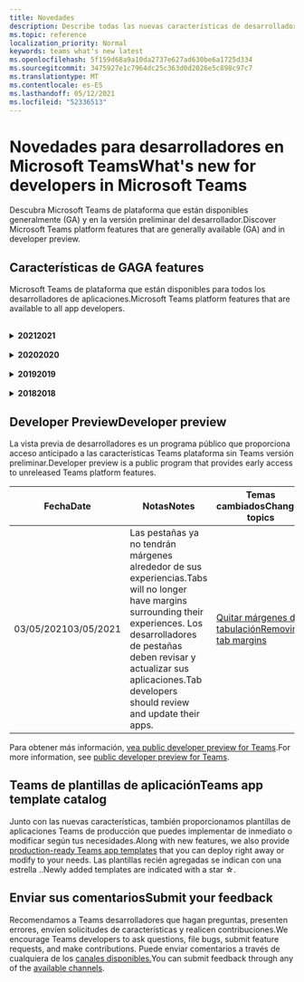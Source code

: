```yaml
---
title: Novedades
description: Describe todas las nuevas características de desarrollador en Microsoft Teams
ms.topic: reference
localization_priority: Normal
keywords: teams what's new latest
ms.openlocfilehash: 5f159d68a9a10da2737e627ad630be6a1725d334
ms.sourcegitcommit: 3475927e1c7964dc25c363d0d2026e5c898c97c7
ms.translationtype: MT
ms.contentlocale: es-ES
ms.lasthandoff: 05/12/2021
ms.locfileid: "52336513"
---
```

# <a name="whats-new-for-developers-in-microsoft-teams"></a><span data-ttu-id="1da47-104">Novedades para desarrolladores en Microsoft Teams</span><span class="sxs-lookup"><span data-stu-id="1da47-104">What's new for developers in Microsoft Teams</span></span>

<span data-ttu-id="1da47-105">Descubra Microsoft Teams de plataforma que están disponibles generalmente (GA) y en la versión preliminar del desarrollador.</span><span class="sxs-lookup"><span data-stu-id="1da47-105">Discover Microsoft Teams platform features that are generally available (GA) and in developer preview.</span></span>

## <a name="ga-features"></a><span data-ttu-id="1da47-106">Características de GA</span><span class="sxs-lookup"><span data-stu-id="1da47-106">GA features</span></span>

<span data-ttu-id="1da47-107">Microsoft Teams de plataforma que están disponibles para todos los desarrolladores de aplicaciones.</span><span class="sxs-lookup"><span data-stu-id="1da47-107">Microsoft Teams platform features that are available to all app developers.</span></span>

<br>

<details>

<summary><span data-ttu-id="1da47-108"><b>2021</b></span><span class="sxs-lookup"><span data-stu-id="1da47-108"><b>2021</b></span></span></summary>

| <span data-ttu-id="1da47-109">**Fecha**</span><span class="sxs-lookup"><span data-stu-id="1da47-109">**Date**</span></span> | <span data-ttu-id="1da47-110">**Notas**</span><span class="sxs-lookup"><span data-stu-id="1da47-110">**Notes**</span></span> | <span data-ttu-id="1da47-111">**Temas cambiados**</span><span class="sxs-lookup"><span data-stu-id="1da47-111">**Changed topics**</span></span> |
| -------- | --------- | ------------------ |
|<span data-ttu-id="1da47-112">05/10/2021</span><span class="sxs-lookup"><span data-stu-id="1da47-112">05/10/2021</span></span>| <span data-ttu-id="1da47-113">Se libera el manifiesto v1.10.</span><span class="sxs-lookup"><span data-stu-id="1da47-113">Manifest v1.10 is released.</span></span>|[<span data-ttu-id="1da47-114">Esquema del manifiesto</span><span class="sxs-lookup"><span data-stu-id="1da47-114">Manifest schema</span></span>](resources/schema/manifest-schema.md) |
|<span data-ttu-id="1da47-115">05/10/2021</span><span class="sxs-lookup"><span data-stu-id="1da47-115">05/10/2021</span></span>| <span data-ttu-id="1da47-116">Característica de personalización de aplicaciones.</span><span class="sxs-lookup"><span data-stu-id="1da47-116">App customization feature.</span></span>| [<span data-ttu-id="1da47-117">Diseño de la Microsoft Teams aplicación</span><span class="sxs-lookup"><span data-stu-id="1da47-117">Designing your Microsoft Teams app</span></span>](~/concepts/design/design-teams-app-overview.md#app-customization) |
|<span data-ttu-id="1da47-118">05/07/2021</span><span class="sxs-lookup"><span data-stu-id="1da47-118">05/07/2021</span></span>| <span data-ttu-id="1da47-119">Vínculos profundos para llamadas de audio y vídeo en el chat.</span><span class="sxs-lookup"><span data-stu-id="1da47-119">Deep links for audio and video calls in chat.</span></span> |[<span data-ttu-id="1da47-120">Vínculos profundos</span><span class="sxs-lookup"><span data-stu-id="1da47-120">Deep links</span></span>](concepts/build-and-test/deep-links.md#deep-linking-to-an-audio-or-audio-video-call) |
|<span data-ttu-id="1da47-121">04/30/2021</span><span class="sxs-lookup"><span data-stu-id="1da47-121">04/30/2021</span></span>|<span data-ttu-id="1da47-122">Nueva guía sobre cómo publicar aplicaciones en la Teams tienda.</span><span class="sxs-lookup"><span data-stu-id="1da47-122">New guidance on how to publish apps to the Teams store.</span></span>|<span data-ttu-id="1da47-123">[Publicar la aplicación en la tienda Teams,](concepts/deploy-and-publish/appsource/publish.md)Teams [directrices de validación de la tienda](concepts/deploy-and-publish/appsource/prepare/teams-store-validation-guidelines.md)</span><span class="sxs-lookup"><span data-stu-id="1da47-123">[Publish your app to the Teams store](concepts/deploy-and-publish/appsource/publish.md), [Teams store validation guidelines](concepts/deploy-and-publish/appsource/prepare/teams-store-validation-guidelines.md)</span></span> |
|<span data-ttu-id="1da47-124">04/29/2021</span><span class="sxs-lookup"><span data-stu-id="1da47-124">04/29/2021</span></span> | <span data-ttu-id="1da47-125">Nuevo: Acciones universales para tarjetas adaptables.</span><span class="sxs-lookup"><span data-stu-id="1da47-125">New: Universal Actions for Adaptive Cards.</span></span> | [<span data-ttu-id="1da47-126">Acciones universales para tarjetas adaptables</span><span class="sxs-lookup"><span data-stu-id="1da47-126">Universal Actions for Adaptive Cards</span></span>](task-modules-and-cards/cards/universal-actions-for-adaptive-cards/overview.md) |
|<span data-ttu-id="1da47-127">03/18/2021</span><span class="sxs-lookup"><span data-stu-id="1da47-127">03/18/2021</span></span>|<span data-ttu-id="1da47-128">Aviso: Actualice a la versión 4.10 o posterior del SDK de Bot Framework, tal como hemos empezado con el proceso de desuso para `TeamsInfo.getMembers` y `TeamsInfo.GetMembersAsync` .</span><span class="sxs-lookup"><span data-stu-id="1da47-128">Notice: Update to version 4.10 or above of the Bot Framework SDK, as we've started with the deprecation process for `TeamsInfo.getMembers` and `TeamsInfo.GetMembersAsync`.</span></span> | [<span data-ttu-id="1da47-129">Cambios en la API de bot para los miembros del equipo o chat</span><span class="sxs-lookup"><span data-stu-id="1da47-129">Bot API Changes for Team/Chat Members</span></span>](resources/team-chat-member-api-changes.md) |
|<span data-ttu-id="1da47-130">03/05/2021</span><span class="sxs-lookup"><span data-stu-id="1da47-130">03/05/2021</span></span>|<span data-ttu-id="1da47-131">Nota: Las pestañas ya no tendrán márgenes que rodean sus experiencias.</span><span class="sxs-lookup"><span data-stu-id="1da47-131">Notice: Tabs will no longer have margins surrounding their experiences.</span></span> <span data-ttu-id="1da47-132">Los desarrolladores de pestañas deben revisar y actualizar sus aplicaciones.</span><span class="sxs-lookup"><span data-stu-id="1da47-132">Tab developers should review and update their apps.</span></span> | [<span data-ttu-id="1da47-133">Quitar márgenes de tabulación</span><span class="sxs-lookup"><span data-stu-id="1da47-133">Removing tab margins</span></span>](resources/removing-tab-margins.md) |
|<span data-ttu-id="1da47-134">03/05/2021</span><span class="sxs-lookup"><span data-stu-id="1da47-134">03/05/2021</span></span>|<span data-ttu-id="1da47-135">El ámbito de instalación predeterminado y la funcionalidad de grupo se encuentra en la vista previa del desarrollador.</span><span class="sxs-lookup"><span data-stu-id="1da47-135">Default install scope and group capability is in developer preview.</span></span>| [<span data-ttu-id="1da47-136">Ámbito de instalación predeterminado y funcionalidad de grupo</span><span class="sxs-lookup"><span data-stu-id="1da47-136">Default install scope and group capability</span></span>](concepts/deploy-and-publish/add-default-install-scope.md) |
|<span data-ttu-id="1da47-137">03/05/2021</span><span class="sxs-lookup"><span data-stu-id="1da47-137">03/05/2021</span></span>|<span data-ttu-id="1da47-138">Reordenar pestañas de aplicaciones personales</span><span class="sxs-lookup"><span data-stu-id="1da47-138">Reorder personal app tabs</span></span>|[<span data-ttu-id="1da47-139">Reordenar la pestaña de chat en aplicaciones personales</span><span class="sxs-lookup"><span data-stu-id="1da47-139">Reorder the chat tab in personal apps</span></span>](tabs/how-to/create-tab-pages/content-page.md#reorder-static-personal-tabs)|
|<span data-ttu-id="1da47-140">03/04/2021</span><span class="sxs-lookup"><span data-stu-id="1da47-140">03/04/2021</span></span>|<span data-ttu-id="1da47-141">Enmascaramiento de información en tarjetas adaptables.</span><span class="sxs-lookup"><span data-stu-id="1da47-141">Information masking in Adaptive cards.</span></span>| [<span data-ttu-id="1da47-142">Enmascaramiento de información en tarjetas adaptables</span><span class="sxs-lookup"><span data-stu-id="1da47-142">Information masking in Adaptive cards</span></span>](task-modules-and-cards/cards/cards-format.md#information-masking-in-adaptive-cards) |
|<span data-ttu-id="1da47-143">02/19/2021</span><span class="sxs-lookup"><span data-stu-id="1da47-143">02/19/2021</span></span>|<span data-ttu-id="1da47-144">Se agregaron funcionalidades de ubicación.</span><span class="sxs-lookup"><span data-stu-id="1da47-144">Added location capabilities.</span></span> <br/> <span data-ttu-id="1da47-145">La información sobre las capacidades de ubicación se agrega en la información general sobre las capacidades del dispositivo, los permisos de dispositivo nativos, la integración de capacidades multimedia y los archivos de funcionalidad de escáner de código de barras o QR.</span><span class="sxs-lookup"><span data-stu-id="1da47-145">Location capabilities information is added in the device capabilities overview, native device permissions, integrate media capabilities and QR or barcode scanner capability files.</span></span>|<span data-ttu-id="1da47-146">[Overview](concepts/device-capabilities/device-capabilities-overview.md), [Request device permissions](concepts/device-capabilities/native-device-permissions.md), [Integrate media capabilities](concepts/device-capabilities/mobile-camera-image-permissions.md), Integrate QR or barcode scanner [capability](concepts/device-capabilities/qr-barcode-scanner-capability.md), [Integrate location capabilities](concepts/device-capabilities/location-capability.md)</span><span class="sxs-lookup"><span data-stu-id="1da47-146">[Overview](concepts/device-capabilities/device-capabilities-overview.md), [Request device permissions](concepts/device-capabilities/native-device-permissions.md), [Integrate media capabilities](concepts/device-capabilities/mobile-camera-image-permissions.md), [Integrate QR or barcode scanner capability](concepts/device-capabilities/qr-barcode-scanner-capability.md), [Integrate location capabilities](concepts/device-capabilities/location-capability.md)</span></span> |
|<span data-ttu-id="1da47-147">02/18/2021</span><span class="sxs-lookup"><span data-stu-id="1da47-147">02/18/2021</span></span>|<span data-ttu-id="1da47-148">Se agregó la funcionalidad de escáner qr o de código de barras.</span><span class="sxs-lookup"><span data-stu-id="1da47-148">Added QR or barcode scanner capability.</span></span> <br/> <span data-ttu-id="1da47-149">La información de funcionalidad del escáner de códigos QR o de código de barras se agrega en la información general sobre las capacidades del dispositivo, los permisos de dispositivo nativos y los archivos de capacidades multimedia.</span><span class="sxs-lookup"><span data-stu-id="1da47-149">QR or barcode scanner  capability information is added in the device capabilities overview, native device permissions and integrate media capabilities files.</span></span>|<span data-ttu-id="1da47-150">[Overview](concepts/device-capabilities/device-capabilities-overview.md), [Request device permissions](concepts/device-capabilities/native-device-permissions.md), [Integrate media capabilities](concepts/device-capabilities/mobile-camera-image-permissions.md), Integrate QR or barcode scanner [capability](concepts/device-capabilities/qr-barcode-scanner-capability.md)</span><span class="sxs-lookup"><span data-stu-id="1da47-150">[Overview](concepts/device-capabilities/device-capabilities-overview.md), [Request device permissions](concepts/device-capabilities/native-device-permissions.md), [Integrate media capabilities](concepts/device-capabilities/mobile-camera-image-permissions.md), [Integrate QR or barcode scanner capability](concepts/device-capabilities/qr-barcode-scanner-capability.md)</span></span> |
|<span data-ttu-id="1da47-151">02/09/2021</span><span class="sxs-lookup"><span data-stu-id="1da47-151">02/09/2021</span></span>|<span data-ttu-id="1da47-152">Se agregó información general sobre las funcionalidades del dispositivo.</span><span class="sxs-lookup"><span data-stu-id="1da47-152">Added device capabilities overview.</span></span> <br/> <span data-ttu-id="1da47-153">La información de funcionalidad de micrófono se agrega en los permisos de dispositivo nativo e integra archivos de capacidades multimedia.</span><span class="sxs-lookup"><span data-stu-id="1da47-153">Microphone capability information is added in the native device permissions and integrate media capabilities files.</span></span>|<span data-ttu-id="1da47-154">[Información](concepts/device-capabilities/device-capabilities-overview.md)general, [Solicitar permisos de dispositivo,](concepts/device-capabilities/native-device-permissions.md) [Integrar funcionalidades multimedia](concepts/device-capabilities/mobile-camera-image-permissions.md)</span><span class="sxs-lookup"><span data-stu-id="1da47-154">[Overview](concepts/device-capabilities/device-capabilities-overview.md), [Request device permissions](concepts/device-capabilities/native-device-permissions.md), [Integrate media capabilities](concepts/device-capabilities/mobile-camera-image-permissions.md)</span></span>|

<br>

</details>

<br>

<details>
  
<summary><span data-ttu-id="1da47-155"><b>2020</b></span><span class="sxs-lookup"><span data-stu-id="1da47-155"><b>2020</b></span></span></summary>

| <span data-ttu-id="1da47-156">**Fecha**</span><span class="sxs-lookup"><span data-stu-id="1da47-156">**Date**</span></span> | <span data-ttu-id="1da47-157">**Notas**</span><span class="sxs-lookup"><span data-stu-id="1da47-157">**Notes**</span></span> | <span data-ttu-id="1da47-158">**Temas cambiados**</span><span class="sxs-lookup"><span data-stu-id="1da47-158">**Changed topics**</span></span> |
| -------- | --------- | ------------------ |
|<span data-ttu-id="1da47-159">11/30/2020</span><span class="sxs-lookup"><span data-stu-id="1da47-159">11/30/2020</span></span>|<span data-ttu-id="1da47-160">Integración de plataforma de identidad con Teams Toolkit y Visual Studio Code para pestañas</span><span class="sxs-lookup"><span data-stu-id="1da47-160">Identity platform integration with Teams Toolkit and Visual Studio Code for tabs</span></span>|[<span data-ttu-id="1da47-161">Autenticación de inicio de sesión único con Teams Toolkit y Visual Studio Code para pestañas</span><span class="sxs-lookup"><span data-stu-id="1da47-161">Single sign-on authentication with Teams Toolkit and Visual Studio Code for tabs</span></span>](toolkit/visual-studio-code-tab-sso.md)|
|<span data-ttu-id="1da47-162">11/16/2020</span><span class="sxs-lookup"><span data-stu-id="1da47-162">11/16/2020</span></span>|<span data-ttu-id="1da47-163">Teams de aplicación actualizado a la versión 1.8</span><span class="sxs-lookup"><span data-stu-id="1da47-163">Teams app manifest updated to version 1.8</span></span>|[<span data-ttu-id="1da47-164">Referencia: esquema de manifiesto para Microsoft Teams</span><span class="sxs-lookup"><span data-stu-id="1da47-164">Reference: Manifest schema for Microsoft Teams</span></span>](resources/schema/manifest-schema.md)|
|<span data-ttu-id="1da47-165">11/10/2020</span><span class="sxs-lookup"><span data-stu-id="1da47-165">11/10/2020</span></span>|<span data-ttu-id="1da47-166">Teams de diseño de bots</span><span class="sxs-lookup"><span data-stu-id="1da47-166">Teams bot design guidelines</span></span>|[<span data-ttu-id="1da47-167">Directrices de diseño del bot</span><span class="sxs-lookup"><span data-stu-id="1da47-167">Bot design guidelines</span></span>](bots/design/bots.md)|
|<span data-ttu-id="1da47-168">09/30/2020</span><span class="sxs-lookup"><span data-stu-id="1da47-168">09/30/2020</span></span>|<span data-ttu-id="1da47-169">Ahora se admite el envío y recepción de archivos a bots en dispositivos móviles.</span><span class="sxs-lookup"><span data-stu-id="1da47-169">Sending and receiving files to bots on mobile devices is now supported.</span></span>|[<span data-ttu-id="1da47-170">Enviar y recibir archivos a través del bot</span><span class="sxs-lookup"><span data-stu-id="1da47-170">Send and receive files through your bot</span></span>](resources/bot-v3/bots-files.md)|
|<span data-ttu-id="1da47-171">09/22/2020</span><span class="sxs-lookup"><span data-stu-id="1da47-171">09/22/2020</span></span>|<span data-ttu-id="1da47-172">Nueva información para empezar con el Teams desarrollo.</span><span class="sxs-lookup"><span data-stu-id="1da47-172">New information for getting started with Teams development.</span></span>|[<span data-ttu-id="1da47-173">Crear la primera introducción Teams aplicación</span><span class="sxs-lookup"><span data-stu-id="1da47-173">Build your first Teams app overview</span></span>](build-your-first-app/build-first-app-overview.md)|
|<span data-ttu-id="1da47-174">09/18/2020</span><span class="sxs-lookup"><span data-stu-id="1da47-174">09/18/2020</span></span>|<span data-ttu-id="1da47-175">Compatibilidad con aplicaciones de Teams reuniones (versión preliminar).</span><span class="sxs-lookup"><span data-stu-id="1da47-175">Support for in-meeting Teams apps (Release Preview).</span></span>|<span data-ttu-id="1da47-176">[Crear aplicaciones para Teams reuniones y](apps-in-teams-meetings/create-apps-for-teams-meetings.md) aplicaciones en Teams [reuniones](apps-in-teams-meetings/teams-apps-in-meetings.md)</span><span class="sxs-lookup"><span data-stu-id="1da47-176">[Create apps for Teams meetings](apps-in-teams-meetings/create-apps-for-teams-meetings.md) and [Apps in Teams meetings](apps-in-teams-meetings/teams-apps-in-meetings.md)</span></span>|
|<span data-ttu-id="1da47-177">08/19/2020</span><span class="sxs-lookup"><span data-stu-id="1da47-177">08/19/2020</span></span>|<span data-ttu-id="1da47-178">Importe Teams mensajes con Microsoft Graph.</span><span class="sxs-lookup"><span data-stu-id="1da47-178">Import Teams messages with Microsoft Graph.</span></span>|[<span data-ttu-id="1da47-179">Importar mensajes de plataformas de terceros a Teams con Microsoft Graph</span><span class="sxs-lookup"><span data-stu-id="1da47-179">Import third-party platform messages to Teams using Microsoft Graph</span></span>](graph-api/import-messages/import-external-messages-to-teams.md)
| <span data-ttu-id="1da47-180">08/12/2020</span><span class="sxs-lookup"><span data-stu-id="1da47-180">08/12/2020</span></span> |<span data-ttu-id="1da47-181">La compatibilidad con tarjetas adaptables en el webhook entrante se movió a GA.</span><span class="sxs-lookup"><span data-stu-id="1da47-181">Adaptive Cards support in incoming webhook moved to GA.</span></span>|[<span data-ttu-id="1da47-182">Enviar tarjetas adaptables con un webhook entrante</span><span class="sxs-lookup"><span data-stu-id="1da47-182">Send adaptive cards using an incoming webhook</span></span>](~/webhooks-and-connectors/how-to/connectors-using.md#send-adaptive-cards-using-an-incoming-webhook) |
|<span data-ttu-id="1da47-183">08/10/2020</span><span class="sxs-lookup"><span data-stu-id="1da47-183">08/10/2020</span></span>|<span data-ttu-id="1da47-184">Empieza a crear Teams aplicaciones con el Visual Studio Toolkit.</span><span class="sxs-lookup"><span data-stu-id="1da47-184">Get started building Teams apps with the Visual Studio Toolkit.</span></span>|[<span data-ttu-id="1da47-185">Crear aplicaciones con el Microsoft Teams Toolkit y Visual Studio Code</span><span class="sxs-lookup"><span data-stu-id="1da47-185">Build apps with the Microsoft Teams Toolkit and Visual Studio Code</span></span>](toolkit/visual-studio-overview.md) |
|<span data-ttu-id="1da47-186">08/06/2020</span><span class="sxs-lookup"><span data-stu-id="1da47-186">08/06/2020</span></span>|<span data-ttu-id="1da47-187">Compatibilidad con la autenticación de SSO de pestañas.</span><span class="sxs-lookup"><span data-stu-id="1da47-187">Support for Tabs SSO authentication.</span></span>|[<span data-ttu-id="1da47-188">Desarrollar una pestaña de Microsoft Teams SSO</span><span class="sxs-lookup"><span data-stu-id="1da47-188">Develop an SSO Microsoft Teams Tab</span></span>](tabs/how-to/authentication/auth-aad-sso.md#develop-an-sso-microsoft-teams-tab) |
|<span data-ttu-id="1da47-189">07/27/2020</span><span class="sxs-lookup"><span data-stu-id="1da47-189">07/27/2020</span></span> | <span data-ttu-id="1da47-190">Graph bots y mensajes proactivos (versión preliminar pública).</span><span class="sxs-lookup"><span data-stu-id="1da47-190">Graph proactive bots and messages (Public Preview).</span></span>|[<span data-ttu-id="1da47-191">Habilitar la instalación proactiva de bots y la mensajería proactiva en Teams con Microsoft Graph</span><span class="sxs-lookup"><span data-stu-id="1da47-191">Enable proactive bot installation and proactive messaging in Teams with Microsoft Graph</span></span>](graph-api/proactive-bots-and-messages/graph-proactive-bots-and-messages.md)|
| <span data-ttu-id="1da47-192">07/22/2020</span><span class="sxs-lookup"><span data-stu-id="1da47-192">07/22/2020</span></span> |<span data-ttu-id="1da47-193">Actualizaciones de funcionalidad de dispositivo móvil.</span><span class="sxs-lookup"><span data-stu-id="1da47-193">Mobile device capability updates.</span></span>|[<span data-ttu-id="1da47-194">Solicitar permisos de dispositivo para la Microsoft Teams pestaña</span><span class="sxs-lookup"><span data-stu-id="1da47-194">Request device permissions for your Microsoft Teams tab</span></span>](concepts/device-capabilities/native-device-permissions.md) |
|<span data-ttu-id="1da47-195">07/20/2020</span><span class="sxs-lookup"><span data-stu-id="1da47-195">07/20/2020</span></span>|<span data-ttu-id="1da47-196">Teams Herramienta de validación de aplicaciones para envíos de AppSource.</span><span class="sxs-lookup"><span data-stu-id="1da47-196">Teams App Validation Tool for AppSource submissions.</span></span>|[<span data-ttu-id="1da47-197">Teams Herramienta de validación de aplicaciones</span><span class="sxs-lookup"><span data-stu-id="1da47-197">Teams App Validation Tool</span></span>](concepts/deploy-and-publish/appsource/prepare/submission-checklist.md)
|<span data-ttu-id="1da47-198">07/15/2020</span><span class="sxs-lookup"><span data-stu-id="1da47-198">07/15/2020</span></span>|<span data-ttu-id="1da47-199">Cree un asistente virtual para Teams.</span><span class="sxs-lookup"><span data-stu-id="1da47-199">Create a virtual assistant for Teams.</span></span>|[<span data-ttu-id="1da47-200">Asistente virtual para Microsoft Teams</span><span class="sxs-lookup"><span data-stu-id="1da47-200">Virtual Assistant for Microsoft Teams</span></span>](samples/virtual-assistant.md)|
|<span data-ttu-id="1da47-201">07/14/2020</span><span class="sxs-lookup"><span data-stu-id="1da47-201">07/14/2020</span></span>|<span data-ttu-id="1da47-202">Mostrar una documentación de indicador de carga nativa.</span><span class="sxs-lookup"><span data-stu-id="1da47-202">Surfacing a native loading indicator documentation.</span></span>|[<span data-ttu-id="1da47-203">Mostrar un indicador de carga nativo</span><span class="sxs-lookup"><span data-stu-id="1da47-203">Showing a native loading indicator</span></span>](tabs/how-to/create-tab-pages/content-page.md#show-a-native-loading-indicator)
|<span data-ttu-id="1da47-204">07/01/2020</span><span class="sxs-lookup"><span data-stu-id="1da47-204">07/01/2020</span></span>|<span data-ttu-id="1da47-205">Empieza a crear Teams aplicaciones con el Visual Studio Code Toolkit.</span><span class="sxs-lookup"><span data-stu-id="1da47-205">Get started building Teams apps with the Visual Studio Code Toolkit.</span></span>|[<span data-ttu-id="1da47-206">Crear aplicaciones con el Microsoft Teams Toolkit y Visual Studio Code</span><span class="sxs-lookup"><span data-stu-id="1da47-206">Build apps with the Microsoft Teams Toolkit and Visual Studio Code</span></span>](toolkit/visual-studio-code-overview.md) |
|<span data-ttu-id="1da47-207">07/01/2020</span><span class="sxs-lookup"><span data-stu-id="1da47-207">07/01/2020</span></span>|<span data-ttu-id="1da47-208">Inicio de sesión único para las pestañas GA para Teams web y de escritorio.</span><span class="sxs-lookup"><span data-stu-id="1da47-208">Single sign-on for tabs GA for Teams web and desktop clients.</span></span>|[<span data-ttu-id="1da47-209">Single Sign-On (SSO)</span><span class="sxs-lookup"><span data-stu-id="1da47-209">Single Sign-On (SSO)</span></span>](tabs/how-to/authentication/auth-aad-sso.md)|
|<span data-ttu-id="1da47-210">06/05/2020</span><span class="sxs-lookup"><span data-stu-id="1da47-210">06/05/2020</span></span>| <span data-ttu-id="1da47-211">Esquema de manifiesto actualizado a la versión 1.7.</span><span class="sxs-lookup"><span data-stu-id="1da47-211">Manifest Schema updated to version 1.7.</span></span>| [<span data-ttu-id="1da47-212">Referencia: esquema de manifiesto para Microsoft Teams</span><span class="sxs-lookup"><span data-stu-id="1da47-212">Reference: Manifest schema for Microsoft Teams</span></span>](resources/schema/manifest-schema.md)|
|<span data-ttu-id="1da47-213">05/18/2020</span><span class="sxs-lookup"><span data-stu-id="1da47-213">05/18/2020</span></span>|<span data-ttu-id="1da47-214">Integre Power Virtual Agents con Teams.</span><span class="sxs-lookup"><span data-stu-id="1da47-214">Integrate Power Virtual Agents with Teams.</span></span>|[<span data-ttu-id="1da47-215">Integrar un Power Virtual Agents chatbot con Microsoft Teams</span><span class="sxs-lookup"><span data-stu-id="1da47-215">Integrate a Power Virtual Agents chatbot with Microsoft Teams</span></span>](bots/how-to/add-power-virtual-agents-bot-to-teams.md)|
|<span data-ttu-id="1da47-216">04/01/2020</span><span class="sxs-lookup"><span data-stu-id="1da47-216">04/01/2020</span></span>|<span data-ttu-id="1da47-217">Integre sistemas WFM con Shifts Connector para Teams.</span><span class="sxs-lookup"><span data-stu-id="1da47-217">Integrate WFM systems with Shifts Connector for Teams.</span></span>|[<span data-ttu-id="1da47-218">Microsoft Teams Cambia los conectores WFM</span><span class="sxs-lookup"><span data-stu-id="1da47-218">Microsoft Teams Shifts WFM connectors</span></span>](samples/shifts-wfm-connectors.md)
| <span data-ttu-id="1da47-219">03/24/2020</span><span class="sxs-lookup"><span data-stu-id="1da47-219">03/24/2020</span></span> | <span data-ttu-id="1da47-220">Se agregó compatibilidad para recuperar un solo miembro de una conversación y compatibilidad adicional para recuperar miembros paginados.</span><span class="sxs-lookup"><span data-stu-id="1da47-220">Added support for retrieving a single member of a conversation, and additional support for retrieving paged members.</span></span> | [<span data-ttu-id="1da47-221">Obtención del contexto de Teams para un bot</span><span class="sxs-lookup"><span data-stu-id="1da47-221">Get Teams context for your bot</span></span>](~/bots/how-to/get-teams-context.md) |

<br>

</details>

<br>

<details>
  
<summary><span data-ttu-id="1da47-222"><b>2019</b></span><span class="sxs-lookup"><span data-stu-id="1da47-222"><b>2019</b></span></span></summary>

| <span data-ttu-id="1da47-223">**Fecha**</span><span class="sxs-lookup"><span data-stu-id="1da47-223">**Date**</span></span> | <span data-ttu-id="1da47-224">**Notas**</span><span class="sxs-lookup"><span data-stu-id="1da47-224">**Notes**</span></span> | <span data-ttu-id="1da47-225">**Temas cambiados**</span><span class="sxs-lookup"><span data-stu-id="1da47-225">**Changed topics**</span></span> |
| -------- | --------- | ------------------ |
| <span data-ttu-id="1da47-226">12/26/2019</span><span class="sxs-lookup"><span data-stu-id="1da47-226">12/26/2019</span></span> | <span data-ttu-id="1da47-227">El parámetro de las cargas enviadas a un bot ya no está cifrado, lo que permite usar este valor para crear `replyToId` vínculos profundos a estos mensajes.</span><span class="sxs-lookup"><span data-stu-id="1da47-227">The `replyToId` parameter in payloads sent to a bot is no longer encrypted, allowing you to use this value to construct deeplinks to these messages.</span></span> <span data-ttu-id="1da47-228">Las cargas de mensajes incluyen los valores cifrados en el parámetro.</span><span class="sxs-lookup"><span data-stu-id="1da47-228">Message payloads include the encrypted values in the parameter.</span></span> <span data-ttu-id="1da47-229">`legacy.replyToId`.</span><span class="sxs-lookup"><span data-stu-id="1da47-229">`legacy.replyToId`.</span></span>  |
| <span data-ttu-id="1da47-230">11/05/2019</span><span class="sxs-lookup"><span data-stu-id="1da47-230">11/05/2019</span></span> | <span data-ttu-id="1da47-231">Inicio de sesión único con el Teams SDK de JavaScript.</span><span class="sxs-lookup"><span data-stu-id="1da47-231">Single sign-on using the Teams JavaScript SDK.</span></span> | [<span data-ttu-id="1da47-232">Inicio de sesión único</span><span class="sxs-lookup"><span data-stu-id="1da47-232">Single sign-on</span></span>](tabs/how-to/authentication/auth-aad-sso.md) |
| <span data-ttu-id="1da47-233">10/31/2019</span><span class="sxs-lookup"><span data-stu-id="1da47-233">10/31/2019</span></span> | <span data-ttu-id="1da47-234">Bots conversacionales y documentación de extensión de mensajería actualizada para reflejar el SDK de Bot Framework 4.6.</span><span class="sxs-lookup"><span data-stu-id="1da47-234">Conversational bots and messaging extension documentation updated to reflect the 4.6 Bot Framework SDK.</span></span> <span data-ttu-id="1da47-235">La documentación del SDK de v3 está disponible en la sección Recursos.</span><span class="sxs-lookup"><span data-stu-id="1da47-235">Documentation for the v3 SDK is available in the Resources section.</span></span> | <span data-ttu-id="1da47-236">Toda la documentación sobre bots y extensiones de mensajería.</span><span class="sxs-lookup"><span data-stu-id="1da47-236">All bot and messaging extension documentation.</span></span> |
| <span data-ttu-id="1da47-237">10/31/2019</span><span class="sxs-lookup"><span data-stu-id="1da47-237">10/31/2019</span></span> | <span data-ttu-id="1da47-238">Nueva estructura de documentación y refactorización de artículos principales.</span><span class="sxs-lookup"><span data-stu-id="1da47-238">New documentation structure, and major article refactoring.</span></span> <span data-ttu-id="1da47-239">Por favor, informe de los vínculos muertos o de 404 creando un GitHub problema.</span><span class="sxs-lookup"><span data-stu-id="1da47-239">Please report any dead links or 404's by creating a GitHub Issue.</span></span> | <span data-ttu-id="1da47-240">Todos ellos!</span><span class="sxs-lookup"><span data-stu-id="1da47-240">All of them!</span></span> |
| <span data-ttu-id="1da47-241">09/13/2019</span><span class="sxs-lookup"><span data-stu-id="1da47-241">09/13/2019</span></span> | <span data-ttu-id="1da47-242">El bot de solicitud se instala desde la extensión de mensajería basada en acciones.</span><span class="sxs-lookup"><span data-stu-id="1da47-242">Request bot is installed from action-based messaging extension.</span></span> | [<span data-ttu-id="1da47-243">Iniciar acciones con extensiones de mensajería</span><span class="sxs-lookup"><span data-stu-id="1da47-243">Initiate actions with messaging extensions</span></span>](resources/messaging-extension-v3/create-extensions.md#request-to-install-your-conversational-bot)
| <span data-ttu-id="1da47-244">08/28/2019</span><span class="sxs-lookup"><span data-stu-id="1da47-244">08/28/2019</span></span> | <span data-ttu-id="1da47-245">Compatibilidad con canales privados en pestañas y conectores.</span><span class="sxs-lookup"><span data-stu-id="1da47-245">Support for private channels in tabs and Connectors.</span></span> | [<span data-ttu-id="1da47-246">Obtención del contexto de Teams para la pestaña</span><span class="sxs-lookup"><span data-stu-id="1da47-246">Get context for your tab</span></span>](tabs/how-to/access-teams-context.md#retrieving-context-in-private-channels) |
| <span data-ttu-id="1da47-247">06/20/2019</span><span class="sxs-lookup"><span data-stu-id="1da47-247">06/20/2019</span></span> | <span data-ttu-id="1da47-248">Compartir un sitio web externo, desde un sitio web externo, en un canal Teams web.</span><span class="sxs-lookup"><span data-stu-id="1da47-248">Share an external website, from an external website, into a Teams channel.</span></span> | [<span data-ttu-id="1da47-249">Compartir a Teams</span><span class="sxs-lookup"><span data-stu-id="1da47-249">Share to Teams</span></span>](~/share-to-teams.md) |
| <span data-ttu-id="1da47-250">05/25/2019</span><span class="sxs-lookup"><span data-stu-id="1da47-250">05/25/2019</span></span> | <span data-ttu-id="1da47-251">Responder con el mensaje del bot desde el módulo de tareas.</span><span class="sxs-lookup"><span data-stu-id="1da47-251">Respond with bot message from task module.</span></span> | [<span data-ttu-id="1da47-252">Responder con el mensaje del bot desde el módulo de tareas</span><span class="sxs-lookup"><span data-stu-id="1da47-252">Respond with bot message from task module</span></span>](resources/messaging-extension-v3/create-extensions.md#respond-with-an-adaptive-card-message-sent-from-a-bot) |
| <span data-ttu-id="1da47-253">05/25/2019</span><span class="sxs-lookup"><span data-stu-id="1da47-253">05/25/2019</span></span> | <span data-ttu-id="1da47-254">Bots en chats de grupo.</span><span class="sxs-lookup"><span data-stu-id="1da47-254">Bots in group chats.</span></span> | [<span data-ttu-id="1da47-255">Interactuar con un bot en un canal o chat en grupo</span><span class="sxs-lookup"><span data-stu-id="1da47-255">Interact with a bot in group chat or channel</span></span>](~/concepts/bots/bot-conversations/bots-conv-channel.md) |
| <span data-ttu-id="1da47-256">05/20/2019</span><span class="sxs-lookup"><span data-stu-id="1da47-256">05/20/2019</span></span> | <span data-ttu-id="1da47-257">Localización del manifiesto de la aplicación.</span><span class="sxs-lookup"><span data-stu-id="1da47-257">App manifest localization.</span></span> | [<span data-ttu-id="1da47-258">Localización de aplicaciones</span><span class="sxs-lookup"><span data-stu-id="1da47-258">App localization</span></span>](~/publishing/apps-localization.md) |
| <span data-ttu-id="1da47-259">05/20/2019</span><span class="sxs-lookup"><span data-stu-id="1da47-259">05/20/2019</span></span> | <span data-ttu-id="1da47-260">Acciones de mensaje.</span><span class="sxs-lookup"><span data-stu-id="1da47-260">Message actions.</span></span> | [<span data-ttu-id="1da47-261">Acciones de mensaje</span><span class="sxs-lookup"><span data-stu-id="1da47-261">Message Actions</span></span>](resources/messaging-extension-v3/create-extensions.md#action-type-message-extensions) |
| <span data-ttu-id="1da47-262">05/20/2019</span><span class="sxs-lookup"><span data-stu-id="1da47-262">05/20/2019</span></span> | <span data-ttu-id="1da47-263">Deshacer vínculos (vistas previas de url personalizadas).</span><span class="sxs-lookup"><span data-stu-id="1da47-263">Link unfurling (custom URL previews).</span></span> | [<span data-ttu-id="1da47-264">Apertura de vínculos</span><span class="sxs-lookup"><span data-stu-id="1da47-264">Link unfurling</span></span>](messaging-extensions/how-to/link-unfurling.md)|
| <span data-ttu-id="1da47-265">05/06/2019</span><span class="sxs-lookup"><span data-stu-id="1da47-265">05/06/2019</span></span> | <span data-ttu-id="1da47-266">Programa de certificación de aplicaciones para aplicaciones de tienda.</span><span class="sxs-lookup"><span data-stu-id="1da47-266">Application Certification program for store apps.</span></span> | [<span data-ttu-id="1da47-267">Certificación de aplicaciones</span><span class="sxs-lookup"><span data-stu-id="1da47-267">Application Certification</span></span>](~/concepts/deploy-and-publish/appsource/post-publish/overview.md#complete-microsoft-365-certification) |
| <span data-ttu-id="1da47-268">05/06/2019</span><span class="sxs-lookup"><span data-stu-id="1da47-268">05/06/2019</span></span> | <span data-ttu-id="1da47-269">Las plantillas de aplicación ya están disponibles.</span><span class="sxs-lookup"><span data-stu-id="1da47-269">App Templates are now available.</span></span> | [<span data-ttu-id="1da47-270">Plantillas de aplicación</span><span class="sxs-lookup"><span data-stu-id="1da47-270">App Templates</span></span>](~/samples/app-templates.md) |
| <span data-ttu-id="1da47-271">04/23/2019</span><span class="sxs-lookup"><span data-stu-id="1da47-271">04/23/2019</span></span> | <span data-ttu-id="1da47-272">Las extensiones de mensajería basadas en acciones ya están disponibles.</span><span class="sxs-lookup"><span data-stu-id="1da47-272">Action-based Messaging Extensions are now available.</span></span> | [<span data-ttu-id="1da47-273">Extensiones de mensaje basadas en acciones</span><span class="sxs-lookup"><span data-stu-id="1da47-273">Action-based Message Extensions</span></span>](~/concepts/messaging-extensions/create-extensions.md) |
| <span data-ttu-id="1da47-274">02/18/2019</span><span class="sxs-lookup"><span data-stu-id="1da47-274">02/18/2019</span></span> | <span data-ttu-id="1da47-275">La creación de vínculos profundos al chat privado está fuera de la vista previa del desarrollador y está disponible.</span><span class="sxs-lookup"><span data-stu-id="1da47-275">Creating deep links to private chat is out of developer preview and available.</span></span> | [<span data-ttu-id="1da47-276">Vinculación profunda a un chat</span><span class="sxs-lookup"><span data-stu-id="1da47-276">Deep linking to a chat</span></span>](concepts/build-and-test/deep-links.md#deep-linking-to-a-chat) |
| <span data-ttu-id="1da47-277">01/23/2019</span><span class="sxs-lookup"><span data-stu-id="1da47-277">01/23/2019</span></span> | <span data-ttu-id="1da47-278">Información sobre SKU y licenceType en el contexto de la pestaña.</span><span class="sxs-lookup"><span data-stu-id="1da47-278">Surfacing SKU and licenceType information in the tab context.</span></span> | [<span data-ttu-id="1da47-279">Contexto de tabulación</span><span class="sxs-lookup"><span data-stu-id="1da47-279">Tab Context</span></span>](~/concepts/tabs/tabs-context.md) |

<br>

</details>

<br>

<details>

<summary><span data-ttu-id="1da47-280"><b>2018</b></span><span class="sxs-lookup"><span data-stu-id="1da47-280"><b>2018</b></span></span></summary>

| <span data-ttu-id="1da47-281">**Fecha**</span><span class="sxs-lookup"><span data-stu-id="1da47-281">**Date**</span></span> | <span data-ttu-id="1da47-282">**Notas**</span><span class="sxs-lookup"><span data-stu-id="1da47-282">**Notes**</span></span> | <span data-ttu-id="1da47-283">**Temas cambiados**</span><span class="sxs-lookup"><span data-stu-id="1da47-283">**Changed topics**</span></span> |
| -------- | --------- | ------------------ |
| <span data-ttu-id="1da47-284">12/11/2018</span><span class="sxs-lookup"><span data-stu-id="1da47-284">11/12/2018</span></span> | <span data-ttu-id="1da47-285">Las pestañas del chat de grupo ahora están disponibles en la versión publicada de Teams y se han movido fuera de la vista previa del desarrollador.</span><span class="sxs-lookup"><span data-stu-id="1da47-285">Tabs in group chat is now available in the released version of Teams, and has been moved out of developer preview.</span></span> <span data-ttu-id="1da47-286">Como parte de este trabajo, se ha reelaborado la sección pestañas para mayor claridad.</span><span class="sxs-lookup"><span data-stu-id="1da47-286">As part of this work, the tabs section has been reworked for clarity.</span></span>| [<span data-ttu-id="1da47-287">Pestañas configurables</span><span class="sxs-lookup"><span data-stu-id="1da47-287">Configurable tabs</span></span>](~/concepts/tabs/tabs-configurable.md) |
| <span data-ttu-id="1da47-288">11/11/2018</span><span class="sxs-lookup"><span data-stu-id="1da47-288">11/11/2018</span></span> | <span data-ttu-id="1da47-289">La introducción a Node JS y .NET/C# se ha actualizado para usar App Studio en Teams y se ha agregado una nueva sección al hospedar aplicaciones basadas en node Teams en Azure.</span><span class="sxs-lookup"><span data-stu-id="1da47-289">Getting started for Node JS and for .NET/C# has been updated to use App Studio in Teams, and a new section has been added on hosting Node based Teams apps in Azure.</span></span> | <span data-ttu-id="1da47-290">Introducción a la plataforma Microsoft Teams con [C#/.NET](~/get-started/get-started-dotnet-app-studio.md)y App Studio , Introducción a la plataforma Microsoft Teams con Node JS y [App Studio](~/get-started/get-started-nodejs-app-studio.md), Hospedar la aplicación node Teams en [Azure](~/get-started/get-started-nodejs-in-azure.md)</span><span class="sxs-lookup"><span data-stu-id="1da47-290">[Get started on the Microsoft Teams platform with C#/.NET and App Studio](~/get-started/get-started-dotnet-app-studio.md),  [Get started on the Microsoft Teams platform with Node JS and App Studio](~/get-started/get-started-nodejs-app-studio.md), [Host your Node Teams app in Azure](~/get-started/get-started-nodejs-in-azure.md)</span></span>|
| <span data-ttu-id="1da47-291">11/09/2018</span><span class="sxs-lookup"><span data-stu-id="1da47-291">11/09/2018</span></span> | <span data-ttu-id="1da47-292">Ahora puede crear vínculos profundos a chats privados entre usuarios.</span><span class="sxs-lookup"><span data-stu-id="1da47-292">You can now create deep links to private chats between users.</span></span> | [<span data-ttu-id="1da47-293">Vinculación profunda a un chat</span><span class="sxs-lookup"><span data-stu-id="1da47-293">Deep linking to a chat</span></span>](concepts/build-and-test/deep-links.md#deep-linking-to-a-chat) |
| <span data-ttu-id="1da47-294">08/11/2018</span><span class="sxs-lookup"><span data-stu-id="1da47-294">11/08/2018</span></span> | <span data-ttu-id="1da47-295">SharePoint Framework 1.7 se ha enviado y con ella una nueva característica para usar Microsoft Teams pestaña como un SharePoint Framework web.</span><span class="sxs-lookup"><span data-stu-id="1da47-295">SharePoint Framework 1.7 has shipped and with it a new feature to use Microsoft Teams tab as a SharePoint Framework web part.</span></span> | [<span data-ttu-id="1da47-296">Pestañas en SharePoint</span><span class="sxs-lookup"><span data-stu-id="1da47-296">Tabs in SharePoint</span></span>](~/concepts/tabs/tabs-in-sharepoint.md) |
| <span data-ttu-id="1da47-297">11/05/2018</span><span class="sxs-lookup"><span data-stu-id="1da47-297">11/05/2018</span></span> | <span data-ttu-id="1da47-298">Se **publicó la** característica del módulo de tareas.</span><span class="sxs-lookup"><span data-stu-id="1da47-298">The **task module** feature was released.</span></span> <span data-ttu-id="1da47-299">Un módulo de tareas te permite crear experiencias emergentes modales en tu Teams aplicación, tanto desde bots como desde pestañas.</span><span class="sxs-lookup"><span data-stu-id="1da47-299">A task module allows you to create modal popup experiences in your Teams application, from both bots and tabs.</span></span> <span data-ttu-id="1da47-300">Dentro de la ventana emergente, puede ejecutar su propio código HTML/JavaScript personalizado, mostrar un widget basado en youtube o vídeo de Microsoft Stream o mostrar una tarjeta `<iframe>` [adaptable](/adaptive-cards/).</span><span class="sxs-lookup"><span data-stu-id="1da47-300">Inside the popup, you can run your own custom HTML/JavaScript code, show an `<iframe>`-based widget such as a YouTube or Microsoft Stream video, or display an [Adaptive card](/adaptive-cards/).</span></span> | <span data-ttu-id="1da47-301">[Introducción al módulo de](~/concepts/task-modules/task-modules-overview.md)tareas, [módulo de tareas en pestañas,](~/concepts/task-modules/task-modules-tabs.md)  [módulo de tareas en bots](~/concepts/task-modules/task-modules-bots.md)</span><span class="sxs-lookup"><span data-stu-id="1da47-301">[Task module Overview](~/concepts/task-modules/task-modules-overview.md), [task module in tabs](~/concepts/task-modules/task-modules-tabs.md),  [task module in bots](~/concepts/task-modules/task-modules-bots.md)</span></span> |
| <span data-ttu-id="1da47-302">10/05/2018</span><span class="sxs-lookup"><span data-stu-id="1da47-302">10/05/2018</span></span> | <span data-ttu-id="1da47-303">La información de formato de las tarjetas se ha actualizado y probado en los clientes de escritorio, iOS y Android para Teams.</span><span class="sxs-lookup"><span data-stu-id="1da47-303">Formatting information for cards has been updated, and tested in the desktop, iOS and Android clients for Teams.</span></span> | <span data-ttu-id="1da47-304">[Tarjetas,](~/concepts/cards/cards.md) [formato de tarjeta](~/concepts/cards/cards-format.md)</span><span class="sxs-lookup"><span data-stu-id="1da47-304">[Cards](~/concepts/cards/cards.md), [Card formatting](~/concepts/cards/cards-format.md)</span></span> |
| <span data-ttu-id="1da47-305">09/24/2018</span><span class="sxs-lookup"><span data-stu-id="1da47-305">09/24/2018</span></span> | <span data-ttu-id="1da47-306">Las API de llamadas y reuniones en línea para Microsoft Graph se lanzaron a la versión beta y las aplicaciones Teams ahora pueden interactuar con los usuarios de formas enriquecciones con voz y vídeo.</span><span class="sxs-lookup"><span data-stu-id="1da47-306">Calls and online meetings APIs for Microsoft Graph were released to beta, and Teams apps can now interact with users in rich ways using voice and video.</span></span> | <span data-ttu-id="1da47-307">[Bots de](~/concepts/calls-and-meetings/registering-calling-bot.md)llamadas y reuniones en línea, conceptos multimedia en tiempo [real](~/concepts/calls-and-meetings/real-time-media-concepts.md), Registro de un [bot](~/concepts/calls-and-meetings/registering-calling-bot.md)de llamada, Depuración y [pruebas locales,](~/concepts/calls-and-meetings/debugging-local-testing-calling-meeting-bots.md)Medios hospedados por la [aplicación,](~/concepts/calls-and-meetings/requirements-considerations-application-hosted-media-bots.md)Control de notificaciones de llamadas [entrantes](~/concepts/calls-and-meetings/call-notifications.md)</span><span class="sxs-lookup"><span data-stu-id="1da47-307">[Calls and online meetings bots](~/concepts/calls-and-meetings/registering-calling-bot.md), [Real-time media concepts](~/concepts/calls-and-meetings/real-time-media-concepts.md), [Registering a calling bot](~/concepts/calls-and-meetings/registering-calling-bot.md), [Debugging and local testing](~/concepts/calls-and-meetings/debugging-local-testing-calling-meeting-bots.md), [Application-hosted media](~/concepts/calls-and-meetings/requirements-considerations-application-hosted-media-bots.md), [Handling incoming call notifications](~/concepts/calls-and-meetings/call-notifications.md)</span></span> |
| <span data-ttu-id="1da47-308">09/11/2018</span><span class="sxs-lookup"><span data-stu-id="1da47-308">09/11/2018</span></span> | <span data-ttu-id="1da47-309">Las páginas de configuración de pestañas ahora son significativamente más altas.</span><span class="sxs-lookup"><span data-stu-id="1da47-309">Tab configuration pages are now significantly taller.</span></span> | [<span data-ttu-id="1da47-310">Diseño de pestañas</span><span class="sxs-lookup"><span data-stu-id="1da47-310">Tab Design</span></span>](tabs/design/tabs.md) |
| <span data-ttu-id="1da47-311">08/15/2018</span><span class="sxs-lookup"><span data-stu-id="1da47-311">08/15/2018</span></span> | <span data-ttu-id="1da47-312">Las tarjetas adaptables ahora son compatibles Teams.</span><span class="sxs-lookup"><span data-stu-id="1da47-312">Adaptive cards are now supported in Teams.</span></span>|[<span data-ttu-id="1da47-313">Acciones de tarjeta adaptables en Teams</span><span class="sxs-lookup"><span data-stu-id="1da47-313">Adaptive card actions in Teams</span></span>](task-modules-and-cards/cards/cards-reference.md#adaptive-card) |
| <span data-ttu-id="1da47-314">08/10/2018</span><span class="sxs-lookup"><span data-stu-id="1da47-314">08/10/2018</span></span> | <span data-ttu-id="1da47-315">Compatibilidad con clientes para DevTools.</span><span class="sxs-lookup"><span data-stu-id="1da47-315">Client support for DevTools.</span></span>| [<span data-ttu-id="1da47-316">DevTools para el Microsoft Teams escritorio</span><span class="sxs-lookup"><span data-stu-id="1da47-316">DevTools for the Microsoft Teams Desktop Client</span></span>](~/resources/dev-preview/developer-preview-tools.md)|
| <span data-ttu-id="1da47-317">08/08/2018</span><span class="sxs-lookup"><span data-stu-id="1da47-317">08/08/2018</span></span> | <span data-ttu-id="1da47-318">Ahora, las extensiones de mensajería admiten varios comandos.</span><span class="sxs-lookup"><span data-stu-id="1da47-318">Messaging extensions now supports multiple commands.</span></span> <span data-ttu-id="1da47-319">Esta característica ha estado en Developer Preview y ahora se ha lanzado a todos los usuarios.</span><span class="sxs-lookup"><span data-stu-id="1da47-319">This feature has been in Developer Preview, and is now released to all users.</span></span>| [<span data-ttu-id="1da47-320">composeExtensions.commands</span><span class="sxs-lookup"><span data-stu-id="1da47-320">composeExtensions.commands</span></span>](~/resources/schema/manifest-schema.md#composeextensionscommands)|
| <span data-ttu-id="1da47-321">08/07/2018</span><span class="sxs-lookup"><span data-stu-id="1da47-321">08/07/2018</span></span> | <span data-ttu-id="1da47-322">La configuración en línea ahora se admite en Conectores.</span><span class="sxs-lookup"><span data-stu-id="1da47-322">Inline configuration is now supported in Connectors.</span></span> <span data-ttu-id="1da47-323">La documentación de Connectors también se ha revisado y ampliado para mayor claridad.</span><span class="sxs-lookup"><span data-stu-id="1da47-323">The Connectors documentation has also been revised and expanded for clarity.</span></span>| [<span data-ttu-id="1da47-324">Conectores</span><span class="sxs-lookup"><span data-stu-id="1da47-324">Connectors</span></span>](~/concepts/connectors/connectors.md)|
| <span data-ttu-id="1da47-325">08/06/2018</span><span class="sxs-lookup"><span data-stu-id="1da47-325">08/06/2018</span></span> | <span data-ttu-id="1da47-326">El bot ahora puede enviar y recibir archivos.</span><span class="sxs-lookup"><span data-stu-id="1da47-326">Your bot can now send and receive files.</span></span>| [<span data-ttu-id="1da47-327">Enviar y recibir archivos a través del bot</span><span class="sxs-lookup"><span data-stu-id="1da47-327">Send and receive files through your bot</span></span>](~/bots/how-to/bots-filesv4.md)|
| <span data-ttu-id="1da47-328">07/23/2018</span><span class="sxs-lookup"><span data-stu-id="1da47-328">07/23/2018</span></span> | <span data-ttu-id="1da47-329">Se ha agregado información sobre la re-certificación de aplicaciones a la sección Publicación.</span><span class="sxs-lookup"><span data-stu-id="1da47-329">Information about app re-certification has been added to the Publishing section.</span></span> |[<span data-ttu-id="1da47-330">Permisos de manifiesto</span><span class="sxs-lookup"><span data-stu-id="1da47-330">Manifest permissions</span></span>](resources/schema/manifest-schema.md#permissions)|
| <span data-ttu-id="1da47-331">07/16/2018</span><span class="sxs-lookup"><span data-stu-id="1da47-331">07/16/2018</span></span> | <span data-ttu-id="1da47-332">Se ha asignado más espacio a la página de configuración de pestañas.</span><span class="sxs-lookup"><span data-stu-id="1da47-332">More space has been allocated to the tab configuration page.</span></span> | [<span data-ttu-id="1da47-333">La página de configuración de pestañas es significativamente más alta</span><span class="sxs-lookup"><span data-stu-id="1da47-333">The tab configuration page is significantly taller</span></span>](tabs/design/tabs.md)|
| <span data-ttu-id="1da47-334">07/12/2018</span><span class="sxs-lookup"><span data-stu-id="1da47-334">07/12/2018</span></span> | <span data-ttu-id="1da47-335">Información sobre el acceso de invitados.</span><span class="sxs-lookup"><span data-stu-id="1da47-335">Information on guest access.</span></span> | [<span data-ttu-id="1da47-336">Acceso de invitado en Microsoft Teams</span><span class="sxs-lookup"><span data-stu-id="1da47-336">Guest access in Microsoft Teams</span></span>](/microsoftteams/guest-access#guest-access-overview)|
| <span data-ttu-id="1da47-337">06/07/2018</span><span class="sxs-lookup"><span data-stu-id="1da47-337">06/07/2018</span></span> | <span data-ttu-id="1da47-338">Se ha agregado información Microsoft Teams catálogo de aplicaciones de inquilinos.</span><span class="sxs-lookup"><span data-stu-id="1da47-338">Information for the Microsoft Teams Tenant App Catalog has been added.</span></span> | [<span data-ttu-id="1da47-339">Publicar la aplicación Microsoft Teams web</span><span class="sxs-lookup"><span data-stu-id="1da47-339">Publish your Microsoft Teams app</span></span>](~/publishing/apps-publish.md)|
| <span data-ttu-id="1da47-340">05/29/2018</span><span class="sxs-lookup"><span data-stu-id="1da47-340">05/29/2018</span></span> | <span data-ttu-id="1da47-341">Las tarjetas adaptables se admiten Teams.</span><span class="sxs-lookup"><span data-stu-id="1da47-341">Adaptive cards are supported in Teams.</span></span> | [<span data-ttu-id="1da47-342">Acciones de tarjeta adaptables en Teams</span><span class="sxs-lookup"><span data-stu-id="1da47-342">Adaptive card actions in Teams</span></span>](task-modules-and-cards/cards/cards-reference.md) |
| <span data-ttu-id="1da47-343">04/17/2018</span><span class="sxs-lookup"><span data-stu-id="1da47-343">04/17/2018</span></span> | <span data-ttu-id="1da47-344">replyToID se ha agregado a la carga para las `Invoke` acciones de `MessageBack` tarjeta y.</span><span class="sxs-lookup"><span data-stu-id="1da47-344">replyToID has been added to the payload for the `Invoke` and `MessageBack` card actions.</span></span> <span data-ttu-id="1da47-345">Esto es especialmente útil si necesita actualizar el mensaje del que provenía la acción de la tarjeta.</span><span class="sxs-lookup"><span data-stu-id="1da47-345">This is especially useful if you need to update the message that the card action came from.</span></span> | [<span data-ttu-id="1da47-346">Acciones de tarjeta</span><span class="sxs-lookup"><span data-stu-id="1da47-346">Card actions</span></span>](~/concepts/cards/cards-actions.md)|
| <span data-ttu-id="1da47-347">04/12/2018</span><span class="sxs-lookup"><span data-stu-id="1da47-347">04/12/2018</span></span> | <span data-ttu-id="1da47-348">Se agregó este tema para realizar un seguimiento de los cambios en la Teams de programación y este conjunto de documentación.</span><span class="sxs-lookup"><span data-stu-id="1da47-348">Added this topic to track changes to the Teams programming interface and this documentation set.</span></span> | [<span data-ttu-id="1da47-349">Novedades</span><span class="sxs-lookup"><span data-stu-id="1da47-349">What's new</span></span>](~/whats-new.md)|
| <span data-ttu-id="1da47-350">04/10/2018</span><span class="sxs-lookup"><span data-stu-id="1da47-350">04/10/2018</span></span> | <span data-ttu-id="1da47-351">Se cambiaron las direcciones URL de autenticación para usar de forma coherente el identificador de inquilino en la ruta de acceso.</span><span class="sxs-lookup"><span data-stu-id="1da47-351">Changed authentication URLs to consistently use the tenant ID in the path.</span></span> | <span data-ttu-id="1da47-352">[Flujo de autenticación para pestañas,](~/concepts/authentication/auth-flow-tab.md) [autenticación de pestañas de AAD](~/concepts/authentication/auth-tab-AAD.md)</span><span class="sxs-lookup"><span data-stu-id="1da47-352">[Authentication flow for Tabs](~/concepts/authentication/auth-flow-tab.md), [AAD Tab authentication](~/concepts/authentication/auth-tab-AAD.md)</span></span>|
| <span data-ttu-id="1da47-353">04/06/2018</span><span class="sxs-lookup"><span data-stu-id="1da47-353">04/06/2018</span></span> | <span data-ttu-id="1da47-354">Se agregaron directrices de diseño para usar el cuadro de comandos.</span><span class="sxs-lookup"><span data-stu-id="1da47-354">Added design guidelines for using the Command Box.</span></span> |[<span data-ttu-id="1da47-355">Cuadro de comandos</span><span class="sxs-lookup"><span data-stu-id="1da47-355">Command box</span></span>](~/resources/design/framework/command-box.md)|
| <span data-ttu-id="1da47-356">04/02/2018</span><span class="sxs-lookup"><span data-stu-id="1da47-356">04/02/2018</span></span> | <span data-ttu-id="1da47-357">Usar bots para enviar notificaciones para la aplicación.</span><span class="sxs-lookup"><span data-stu-id="1da47-357">Using bots to send notifications for your app.</span></span> |[<span data-ttu-id="1da47-358">Bots de solo notificación</span><span class="sxs-lookup"><span data-stu-id="1da47-358">Notification-only bots</span></span>](~/concepts/bots/bots-notification-only.md)|
| <span data-ttu-id="1da47-359">03/27/2018</span><span class="sxs-lookup"><span data-stu-id="1da47-359">03/27/2018</span></span> | <span data-ttu-id="1da47-360">Documentación ampliada para mensajería proactiva.</span><span class="sxs-lookup"><span data-stu-id="1da47-360">Expanded documentation for proactive messaging.</span></span> |[<span data-ttu-id="1da47-361">Inicio de una conversación</span><span class="sxs-lookup"><span data-stu-id="1da47-361">Starting a conversation</span></span>](./concepts/bots/bot-conversations/bots-conv-proactive.md)|
| <span data-ttu-id="1da47-362">03/15/2018</span><span class="sxs-lookup"><span data-stu-id="1da47-362">03/15/2018</span></span> | <span data-ttu-id="1da47-363">Documentación refactorizado para tarjetas.</span><span class="sxs-lookup"><span data-stu-id="1da47-363">Refactored documentation for cards.</span></span> |<span data-ttu-id="1da47-364">[Tarjetas,](~/concepts/cards/cards.md) [acciones de tarjeta,](~/concepts/cards/cards-actions.md) [formato de tarjeta,](~/concepts/cards/cards-format.md) [Referencia de tarjeta](~/concepts/cards/cards-reference.md)</span><span class="sxs-lookup"><span data-stu-id="1da47-364">[Cards](~/concepts/cards/cards.md), [Card actions](~/concepts/cards/cards-actions.md), [Card formatting](~/concepts/cards/cards-format.md), [Card reference](~/concepts/cards/cards-reference.md)</span></span>|
| <span data-ttu-id="1da47-365">03/03/2018</span><span class="sxs-lookup"><span data-stu-id="1da47-365">03/03/2018</span></span> | <span data-ttu-id="1da47-366">Se agregó documentación para Teams App Studio.</span><span class="sxs-lookup"><span data-stu-id="1da47-366">Added documentation for Teams App Studio.</span></span> |<span data-ttu-id="1da47-367">[Desarrollar rápidamente aplicaciones con Teams App Studio](~/get-started/get-started-app-studio.md), Usar la biblioteca de controles en App [Studio](~/get-started/app-studio-component-library.md)</span><span class="sxs-lookup"><span data-stu-id="1da47-367">[Quickly develop apps with Teams App Studio](~/get-started/get-started-app-studio.md), [Using the control library in App Studio](~/get-started/app-studio-component-library.md)</span></span>|
| <span data-ttu-id="1da47-368">02/27/2018</span><span class="sxs-lookup"><span data-stu-id="1da47-368">02/27/2018</span></span> | <span data-ttu-id="1da47-369">Se agregó código de ejemplo para demostrar el método AsTeamsChannelAccounts().</span><span class="sxs-lookup"><span data-stu-id="1da47-369">Added sample code to demonstrate AsTeamsChannelAccounts() method.</span></span> |[<span data-ttu-id="1da47-370">Obtener contexto para un bot</span><span class="sxs-lookup"><span data-stu-id="1da47-370">Get context for your bot</span></span>](~/concepts/bots/bots-context.md)|
| <span data-ttu-id="1da47-371">02/05/2018</span><span class="sxs-lookup"><span data-stu-id="1da47-371">02/05/2018</span></span> | <span data-ttu-id="1da47-372">Se agregaron temas para empezar a usar C#.</span><span class="sxs-lookup"><span data-stu-id="1da47-372">Added topics for getting started using C#.</span></span> |[<span data-ttu-id="1da47-373">Introducción a la plataforma de Microsoft Teams con C#/.NET</span><span class="sxs-lookup"><span data-stu-id="1da47-373">Get started on the Microsoft Teams platform with C#/.NET</span></span>](./get-started/get-started-dotnet-app-studio.md)|

<br>

</details>

## <a name="developer-preview"></a><span data-ttu-id="1da47-374">Developer Preview</span><span class="sxs-lookup"><span data-stu-id="1da47-374">Developer preview</span></span>

<span data-ttu-id="1da47-375">La vista previa de desarrolladores es un programa público que proporciona acceso anticipado a las características Teams plataforma sin Teams versión preliminar.</span><span class="sxs-lookup"><span data-stu-id="1da47-375">Developer preview is a public program that provides early access to unreleased Teams platform features.</span></span>  

| <span data-ttu-id="1da47-376">**Fecha**</span><span class="sxs-lookup"><span data-stu-id="1da47-376">**Date**</span></span> | <span data-ttu-id="1da47-377">**Notas**</span><span class="sxs-lookup"><span data-stu-id="1da47-377">**Notes**</span></span> | <span data-ttu-id="1da47-378">**Temas cambiados**</span><span class="sxs-lookup"><span data-stu-id="1da47-378">**Changed topics**</span></span> |
| -------- | --------- | ------------------ |
|<span data-ttu-id="1da47-379">03/05/2021</span><span class="sxs-lookup"><span data-stu-id="1da47-379">03/05/2021</span></span>| <span data-ttu-id="1da47-380">Las pestañas ya no tendrán márgenes alrededor de sus experiencias.</span><span class="sxs-lookup"><span data-stu-id="1da47-380">Tabs will no longer have margins surrounding their experiences.</span></span> <span data-ttu-id="1da47-381">Los desarrolladores de pestañas deben revisar y actualizar sus aplicaciones.</span><span class="sxs-lookup"><span data-stu-id="1da47-381">Tab developers should review and update their apps.</span></span> | [<span data-ttu-id="1da47-382">Quitar márgenes de tabulación</span><span class="sxs-lookup"><span data-stu-id="1da47-382">Removing tab margins</span></span>](resources/removing-tab-margins.md) |

<span data-ttu-id="1da47-383">Para obtener más información, [vea public developer preview for Teams](~/resources/dev-preview/developer-preview-intro.md).</span><span class="sxs-lookup"><span data-stu-id="1da47-383">For more information, see [public developer preview for Teams](~/resources/dev-preview/developer-preview-intro.md).</span></span>

## <a name="teams-app-template-catalog"></a><span data-ttu-id="1da47-384">Teams de plantillas de aplicación</span><span class="sxs-lookup"><span data-stu-id="1da47-384">Teams app template catalog</span></span>

<span data-ttu-id="1da47-385">Junto con las nuevas [](samples/app-templates.md) características, también proporcionamos plantillas de aplicaciones Teams de producción que puedes implementar de inmediato o modificar según tus necesidades.</span><span class="sxs-lookup"><span data-stu-id="1da47-385">Along with new features, we also provide [production-ready Teams app templates](samples/app-templates.md) that you can deploy right away or modify to your needs.</span></span> <span data-ttu-id="1da47-386">Las plantillas recién agregadas se indican con una estrella ..</span><span class="sxs-lookup"><span data-stu-id="1da47-386">Newly added templates are indicated with a star ☆.</span></span>

## <a name="submit-your-feedback"></a><span data-ttu-id="1da47-387">Enviar sus comentarios</span><span class="sxs-lookup"><span data-stu-id="1da47-387">Submit your feedback</span></span>

<span data-ttu-id="1da47-388">Recomendamos a Teams desarrolladores que hagan preguntas, presenten errores, envíen solicitudes de características y realicen contribuciones.</span><span class="sxs-lookup"><span data-stu-id="1da47-388">We encourage Teams developers to ask questions, file bugs, submit feature requests, and make contributions.</span></span> <span data-ttu-id="1da47-389">Puede enviar comentarios a través de cualquiera de los [canales disponibles.](feedback.md)</span><span class="sxs-lookup"><span data-stu-id="1da47-389">You can submit feedback through any of the [available channels](feedback.md).</span></span>
